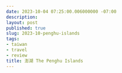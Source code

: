 ```yaml
---
date: 2023-10-04 07:25:00.006000000 -07:00
description:
layout: post
published: true
slug: 2023-10-penghu-islands
tags:
- taiwan
- travel
- review
title: 澎湖 The Penghu Islands
---
```

